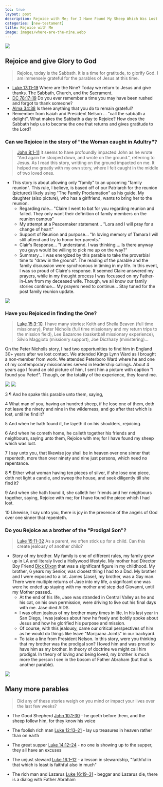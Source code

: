 ```yaml
---
toc: true
layout: post
description: Rejoice with Me; for I Have Found My Sheep Which Was Lost
categories: [new-testament]
title: Rejoice with Me
image: images/where-are-the-nine.webp
---
```


![](https://cdn.shopify.com/s/files/1/0052/8665/8141/products/where-are-the-nine-open-edition-print-5-x-7-only-art-989.jpg?v=1678735543&width=2300)


## Rejoice and give Glory to God
> Rejoice, today is the Sabbath.  It is a time for gratitude, to glorify God.  I am immensely grateful for the parables of Jesus at this time.
- [Luke 17:11-19](https://www.churchofjesuschrist.org/study/scriptures/nt/luke/17?lang=eng&id=11-19#p11) Where are the Nine?  Today we return to Jesus and give thanks. The Sabbath, Church, and the Sacrament.
- [DC 78:17-19](https://www.churchofjesuschrist.org/study/scriptures/dc-testament/dc/78.17-19?lang=eng#p17) Do you ever remember a time you may have been rushed and forgot to thank someone?   
- [Alma 34:38](https://www.churchofjesuschrist.org/study/scriptures/bofm/alma/34.38?lang=eng#p38) Is there anything that you do to remain grateful? 
- Remember from Isaiah and President Nelson ... "call the sabbath a delight".  What makes the Sabbath a day to Rejoice?  How does the Sabbath help us to become the one that returns and gives gratitude to the Lord?


### Can we Rejoice in the story of "the Woman caught in Adultry"?
> [John 8:1-11](https://www.churchofjesuschrist.org/study/scriptures/nt/john/8?lang=eng) It seems to have profoundly impacted John as he wrote "And again he stooped down, and wrote on the ground.", referring to Jesus.  As I read this story, writting on the ground impacted on me.  It helped me greatly with my own story, where I felt caught in the middle of two loved ones.
- This story is about allowing only "family" to an upcoming "family reunion".  This rule, I believe, is based off of our Patriarch for the reunion (pictured) likely using "The Family Proclamation" as his guide.  My daughter (also picture), who has a girlfriend,  wants to bring her to the reunion.
    - Regarding rule... "Claire I went to bat for you regarding reunion and failed. They only want their definition of family members on the reunion campus" 
    - My attempt at a Peacemaker statement... "Lora and I will pray for a change of heart"
    - Support of Reunion and purpose... "In loving memory of Tamara I will still attend and try to honor her parents."
    - Clair's Response... "I understand.  I was thinking…. Is there anyway you guys would be willing to pick me up on the way?"
    - Summary... I was energized by this parable to take the proverbial time to "draw in the ground".  The reading of the parable and the family discussion were synchronous in timing in my life.  In this event, I was so proud of Claire's response.  It seemed Claire answered my prayers, while in my thought process I was focussed on my Father-in-Law from my deceased wife.  Though, we all know our family stories continue...  My prayers need to continue... Stay tuned for the post family reunion update.

![]({{site.baseurl}}/images/FrankClaire.png)


### Have you Rejoiced in finding the One?
> [Luke 15:3-10](https://www.churchofjesuschrist.org/study/scriptures/nt/luke/15?lang=eng&id=p3-p10#p3).  I have many stories: Keith and Sheila Beaven (full time missionary), Peter Nicholls (full time missionary and my return trips to the mission field), Lee Bazarone (basketball missionary experience), Silvio Maggioto (missionry support), Joe Diczhazy (ministering)...  

On the Peter Nicholls story, I had two opportunities to find him in England 30+ years after we lost contact.  We attended Kings Lynn Ward as I brought a non-member from work.  We attended Peterboro Ward where he and one of my contemporary missionaries served in leadership callings.  About 4 years ago I found an old picture of him, I sent him a picture with caption "I found you Peter!".  Though, on the totality of the experience, they found me.

![]({{site.baseurl}}/images/PeterNichols.jpeg)
![]({{site.baseurl}}/images/PeterNichols2.jpeg)


3 ¶ And he spake this parable unto them, saying,

4 What man of you, having an hundred sheep, if he lose one of them, doth not leave the ninety and nine in the wilderness, and go after that which is lost, until he find it?

5 And when he hath found it, he layeth it on his shoulders, rejoicing.

6 And when he cometh home, he calleth together his friends and neighbours, saying unto them, Rejoice with me; for I have found my sheep which was lost.

7 I say unto you, that likewise joy shall be in heaven over one sinner that repenteth, more than over ninety and nine just persons, which need no repentance.

8 ¶ Either what woman having ten pieces of silver, if she lose one piece, doth not light a candle, and sweep the house, and seek diligently till she find it?

9 And when she hath found it, she calleth her friends and her neighbours together, saying, Rejoice with me; for I have found the piece which I had lost.

10 Likewise, I say unto you, there is joy in the presence of the angels of God over one sinner that repenteth.

### Do you Rejoice as a brother of the "Prodigal Son"?
> [Luke 15:11-32](https://www.churchofjesuschrist.org/study/scriptures/nt/luke/15?lang=eng&id=11-32#p11) As a parent, we often stick up for a child.  Can this create jealousy of another child?
- Story of my brother.  My family is one of different rules, my family grew up in LA and literaly lived a Hollywood lifestyle.  My mother had Director Boy Friend [Dick Dixon](https://www.imdb.com/name/nm0228809/) that was a significant figure in my childhood.  My brother, 6 years my Senior, was closest thing I had to a Dad.  My brother and I were exposed to a lot.  James (Jase), my brother, was a Gay man.  There were multiple returns of Jase into my life, a signifcant one was were he ended up staying with my mother and step dad Giovanni, until my Mother passed..
    - At the end of his life, Jase was stranded in Central Valley as he and his cat, on his own permission, were driving to live out his final days with me.  Jase died AIDS. 
    - I was often jealous of my brother many times in life.  In his last year in San Diego, I was jealous about how he freely and boldly spoke about Jesus and how he glorified his purpose and mission.  
    - Of course, with this jealousy, came our critical perspectives of him as he would do things like leave "Marijuana Joints" in our backyard.
    - To take a line from President Nelson.  In this story, were you thinking that my brother was the prodigal son?  I loved him and was proud to have him as my brother.  In theory of doctrine we might call him prodigal.  In theory of loving and being loved, my brother is much more the person I see in the bosom of Father Abraham (but that is another parable).

![]({{site.baseurl}}/images/JaseMortensen.jpeg)


## Many more parables
> Did any of these stories weigh on you mind or impact your lives over the last few weeks?

- The Good Shepherd [John 10:1-30](https://www.churchofjesuschrist.org/study/scriptures/nt/john/10?lang=eng&id=1-30#p1) - he goeth before them, and the sheep follow him, for they know his voice

- The foolish rich man [Luke 12:13–21](https://www.churchofjesuschrist.org/study/scriptures/nt/luke/12?lang=eng&id=13-21#p13) - lay up treasures in heaven rather than on earth

- The great supper [Luke 14:12–24](https://www.churchofjesuschrist.org/study/scriptures/nt/luke/14?lang=eng&id=12-24#p12) - no one is showing up to the supper, they all have an excuses

- The unjust steward [Luke 16:1–12](https://www.churchofjesuschrist.org/study/scriptures/nt/luke/16?lang=eng&id=1-12#p1) - a lesson in stewardship, "faithful in that which is least is faithful also in much"

- The rich man and Lazarus [Luke 16:19–31](https://www.churchofjesuschrist.org/study/scriptures/nt/luke/16?lang=eng&id=19-31#p19) - beggar and Lazarus die, there is a dialog with Father Abraham